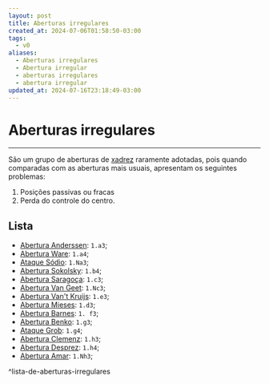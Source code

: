 ```yaml
---
layout: post
title: Aberturas irregulares
created_at: 2024-07-06T01:58:50-03:00
tags:
  - v0
aliases:
  - Aberturas irregulares
  - Abertura irregular
  - aberturas irregulares
  - abertura irregular
updated_at: 2024-07-16T23:18:49-03:00
---
```

# Aberturas irregulares
---
São um grupo de aberturas de [xadrez](api/2024/07/2024-07-06-Xadrez.md) raramente adotadas, pois quando comparadas com as aberturas mais usuais, apresentam os seguintes problemas:  
1. Posições passivas ou fracas
2. Perda do controle do centro.
## Lista
- [Abertura Anderssen](_insight/2024/07/2024-07-03-Abertura_Anderssen.md): `1.a3`;
- [Abertura Ware](_insight/2024/07/2024-07-08-Abertura_Ware.md): `1.a4`;
- [Ataque Sódio](_insight/2024/07/2024-07-05-Ataque-Sodio.md): `1.Na3`;
- [Abertura Sokolsky](_insight/2024/07/2024-07-03-Abertura_Sokolsky.md): `1.b4`;
- [Abertura Saragoça](_insight/2024/07/2024-07-03-Abertura_Saragoca.md): `1.c3`;
- [Abertura Van Geet](_draft/2024/07/2024-07-08-Abertura_Van_Geet.md): `1.Nc3`;
- [Abertura Van't Kruijs](_insight/2024/07/2024-07-03-Abertura_Vant_Kruijs.md): `1.e3`;
- [Abertura Mieses](_insight/2024/07/2024-07-03-Abertura_Mieses.md): `1.d3`;
- [Abertura Barnes](_insight/2024/07/2024-07-03-Abertura_Barnes.md): `1. f3`;
- [Abertura Benko](_insight/2024/07/2024-07-03-Abertura_Benko.md): `1.g3`;
- [Ataque Grob](_insight/2024/07/2024-07-08-Ataque_Grob.md): `1.g4`;
- [Abertura Clemenz](_insight/2024/07/2024-07-03-Abertura_Clemenz.md): `1.h3`;
- [Abertura Desprez](_insight/2024/07/2024-07-03-Abertura_Desprez.md): `1.h4`;
- [Abertura Amar](_insight/2024/07/2024-07-03-Abertura_Amar.md): `1.Nh3`;

^lista-de-aberturas-irregulares
